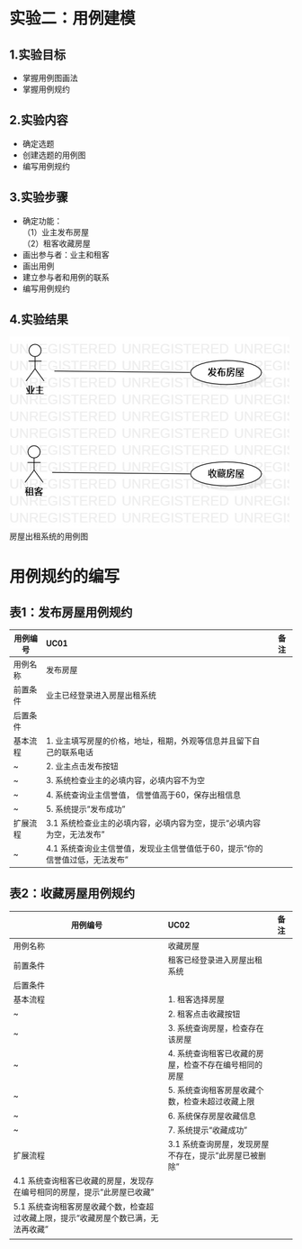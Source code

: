 # 实验二：用例建模
## 1.实验目标
- 掌握用例图画法
- 掌握用例规约
## 2.实验内容
- 确定选题
- 创建选题的用例图
- 编写用例规约
## 3.实验步骤
- 确定功能：  
（1）业主发布房屋  
（2）租客收藏房屋
- 画出参与者：业主和租客
- 画出用例
- 建立参与者和用例的联系
- 编写用例规约
## 4.实验结果
![用例图](./Lab2-UseCaseDiagram.jpg)  
房屋出租系统的用例图  

# 用例规约的编写

## 表1：发布房屋用例规约  

用例编号  | UC01 | 备注  
-|:-|-  
用例名称  | 发布房屋  |   
前置条件  |  业主已经登录进入房屋出租系统    |    
后置条件  |      |    
基本流程| 1. 业主填写房屋的价格，地址，租期，外观等信息并且留下自己的联系电话 |   
~| 2. 业主点击发布按钮 |  
~| 3. 系统检查业主的必填内容，必填内容不为空 | 
~| 4. 系统查询业主信誉值， 信誉值高于60，保存出租信息 |   
~| 5. 系统提示“发布成功” |  
扩展流程  | 3.1  系统检查业主的必填内容，必填内容为空，提示“必填内容为空，无法发布” | 
~| 4.1  系统查询业主信誉值，发现业主信誉值低于60，提示“你的信誉值过低，无法发布” | 




## 表2：收藏房屋用例规约  

用例编号  | UC02 | 备注  
-|:-|:--  
用例名称  | 收藏房屋  |   
前置条件  |   租客已经登录进入房屋出租系统   |    
后置条件  |      |    
基本流程  | 1. 租客选择房屋 |    
~| 2. 租客点击收藏按钮 |   
~| 3. 系统查询房屋，检查存在该房屋 |
~| 4. 系统查询租客已收藏的房屋，检查不存在编号相同的房屋 |
~| 5. 系统查询租客房屋收藏个数，检查未超过收藏上限 |
~| 6. 系统保存房屋收藏信息 |
~| 7. 系统提示“收藏成功” | 
扩展流程  | 3.1 系统查询房屋，发现房屋不存在，提示“此房屋已被删除” | 
 | 4.1 系统查询租客已收藏的房屋，发现存在编号相同的房屋，提示“此房屋已收藏” | 
 | 5.1 系统查询租客房屋收藏个数，检查超过收藏上限，提示“收藏房屋个数已满，无法再收藏” | 
 |  | 
